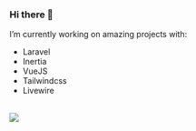 ### Hi there 👋

I’m currently working on amazing projects with:

- Laravel
- Inertia
- VueJS
- Tailwindcss
- Livewire

<br>

<img src="https://skillicons.dev/icons?i=git,html,css,tailwindcss,js,vuejs,nuxtjs,vite,php,laravel,go,mysql,linux,aws" />

